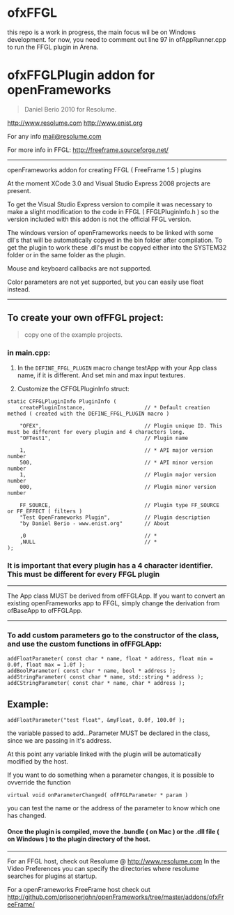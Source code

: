 # ofxFFGL
this repo is a work in progress, the main focus wil be on Windows development.
for now, you need to comment out line 97 in ofAppRunner.cpp to run the FFGL plugin in Arena.

# ofxFFGLPlugin addon for openFrameworks
> Daniel Berio 2010
> for Resolume.

<http://www.resolume.com>
<http://www.enist.org>

For any info
mail@resolume.com


For more info in FFGL:
<http://freeframe.sourceforge.net/>


------------------------------------------------------------------------------------------------


openFrameworks addon for creating FFGL ( FreeFrame 1.5 ) plugins

At the moment XCode 3.0 and Visual Studio Express 2008 projects are present.

To get the Visual Studio Express version to compile it was necessary to make a slight modification to the code in FFGL ( FFGLPluginInfo.h )
so the version included with this addon is not the official FFGL version.

The windows version of openFrameworks needs to be linked with some dll's that will be automatically copyed in the bin folder after compilation.
To get the plugin to work these .dll's must be copyed either into the SYSTEM32 folder or in the same folder as the plugin.


Mouse and keyboard callbacks are not supported.

Color parameters are not yet supported, but you can easily use float instead.


------------------------------------------------------------------------------------------------

## To create your own ofFFGL project:
> copy one of the example projects.

### in main.cpp:
1. In the `DEFINE_FFGL_PLUGIN` macro 
	change testApp with your App class name, if it is different.
	And set min and max input textures.
	
2. Customize the CFFGLPluginInfo struct:

```
static CFFGLPluginInfo PluginInfo (
	createPluginInstance,					// * Default creation method ( created with the DEFINE_FFGL_PLUGIN macro )
	
	"OFEX",									// Plugin unique ID. This must be different for every plugin and 4 characters long.
	"OFTest1",								// Plugin name
	
	1,										// * API major version number
	500,									// * API minor version number
	1,										// Plugin major version number
	000,									// Plugin minor version number
	
	FF_SOURCE,								// Plugin type FF_SOURCE or FF_EFFECT ( filters ) 
	"Test OpenFrameworks Plugin",			// Plugin description
	"by Daniel Berio - www.enist.org"		// About
	
	,0										// *
	,NULL									// *
);
```

### It is important that every plugin has a 4 character identifier. This must be different for every FFGL plugin


------------------------------------------------------------------------------------------------


The App class MUST be derived from ofFFGLApp.
If you want to convert an existing openFrameworks app to FFGL, simply change the derivation from ofBaseApp to ofFFGLApp.


------------------------------------------------------------------------------------------------


### To add custom parameters go to the constructor of the class, and use the custom functions in ofFFGLApp:

```
addFloatParameter( const char * name, float * address, float min = 0.0f, float max = 1.0f );
addBoolParameter( const char * name, bool * address );
addStringParameter( const char * name, std::string * address );
addCStringParameter( const char * name, char * address );
```

## Example:
```
addFloatParameter("test float", &myFloat, 0.0f, 100.0f );
```

the variable passed to add…Parameter MUST be declared in the class, since we are passing in it's address.

At this point any variable linked with the plugin will be automatically modified by the host.


If you want to do something when a parameter changes, it is possible to ovverride the function 
```
virtual void onParameterChanged( ofFFGLParameter * param )
```
	
you can test the name or the address of the parameter to know which one has changed.

	

#### Once the plugin is compiled, move the .bundle ( on Mac ) or the .dll file ( on Windows ) to the plugin directory of the host.


-------------------------------------------------------------------------------------------------

For an FFGL host, check out Resolume @ <http://www.resolume.com>
In the Video Preferences you can specify the directories where resolume searches for plugins at startup.

For a openFrameworks FreeFrame host check out 
<http://github.com/prisonerjohn/openFrameworks/tree/master/addons/ofxFreeFrame/>
	
